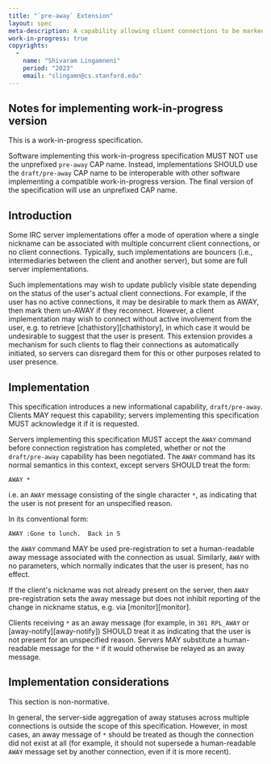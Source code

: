 ```yaml
---
title: "`pre-away` Extension"
layout: spec
meta-description: A capability allowing client connections to be marked AWAY during connection registration
work-in-progress: true
copyrights:
  -
    name: "Shivaram Lingamneni"
    period: "2023"
    email: "slingamn@cs.stanford.edu"
---
```


## Notes for implementing work-in-progress version

This is a work-in-progress specification.

Software implementing this work-in-progress specification MUST NOT use the unprefixed `pre-away` CAP name. Instead, implementations SHOULD use the `draft/pre-away` CAP name to be interoperable with other software implementing a compatible work-in-progress version. The final version of the specification will use an unprefixed CAP name.

## Introduction
Some IRC server implementations offer a mode of operation where a single nickname can be associated with multiple concurrent client connections, or no client connections. Typically, such implementations are bouncers (i.e., intermediaries between the client and another server), but some are full server implementations.

Such implementations may wish to update publicly visible state depending on the status of the user's actual client connections. For example, if the user has no active connections, it may be desirable to mark them as AWAY, then mark them un-AWAY if they reconnect. However, a client implementation may wish to connect without active involvement from the user, e.g. to retrieve [chathistory][chathistory], in which case it would be undesirable to suggest that the user is present. This extension provides a mechanism for such clients to flag their connections as automatically initiated, so servers can disregard them for this or other purposes related to user presence.

## Implementation
This specification introduces a new informational capability, `draft/pre-away`. Clients MAY request this capability; servers implementing this specification MUST acknowledge it if it is requested.

Servers implementing this specification MUST accept the `AWAY` command before connection registration has completed, whether or not the `draft/pre-away` capability has been negotiated. The `AWAY` command has its normal semantics in this context, except servers SHOULD treat the form:

    AWAY *

i.e. an `AWAY` message consisting of the single character `*`, as indicating that the user is not present for an unspecified reason.

In its conventional form:

    AWAY :Gone to lunch.  Back in 5

the `AWAY` command MAY be used pre-registration to set a human-readable away message associated with the connection as usual. Similarly, `AWAY` with no parameters, which normally indicates that the user is present, has no effect.

If the client's nickname was not already present on the server, then `AWAY` pre-registration sets the away message but does not inhibit reporting of the change in nickname status, e.g. via [monitor][monitor].

Clients receiving `*` as an away message (for example, in `301 RPL_AWAY` or [away-notify][away-notify]) SHOULD treat it as indicating that the user is not present for an unspecified reason. Servers MAY substitute a human-readable message for the `*` if it would otherwise be relayed as an away message.

## Implementation considerations
This section is non-normative.

In general, the server-side aggregation of away statuses across multiple connections is outside the scope of this specification. However, in most cases, an away message of `*` should be treated as though the connection did not exist at all (for example, it should not supersede a human-readable `AWAY` message set by another connection, even if it is more recent).
